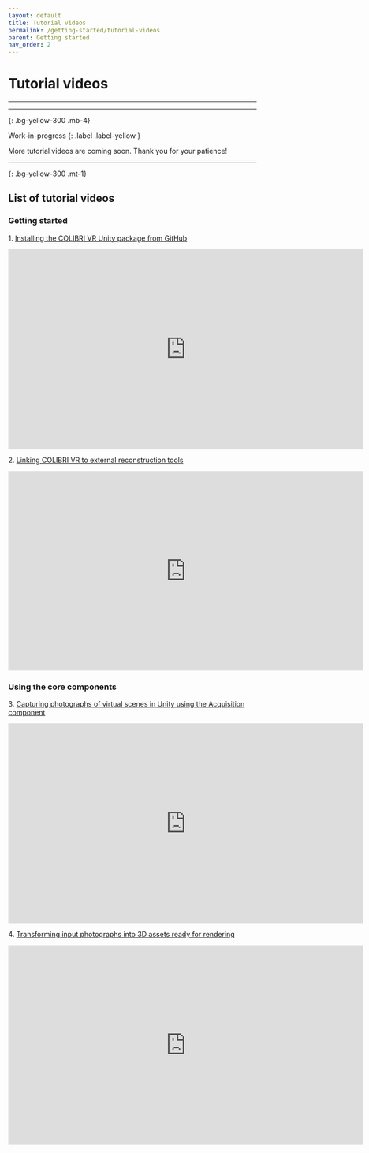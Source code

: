 ```yaml
---
layout: default
title: Tutorial videos
permalink: /getting-started/tutorial-videos
parent: Getting started
nav_order: 2
---
```


# Tutorial videos

* * *

* * *
{: .bg-yellow-300 .mb-4}

Work-in-progress
{: .label .label-yellow }

More tutorial videos are coming soon. Thank you for your patience!

* * *
{: .bg-yellow-300 .mt-1}

## List of tutorial videos

### Getting started

<p>
  1. <a href="https://youtu.be/X5kTmxQ_WgE">Installing the COLIBRI VR Unity package from GitHub</a>
</p>

<iframe width="720" height="405" src="https://www.youtube.com/embed/X5kTmxQ_WgE" frameborder="0" allow="accelerometer; autoplay; encrypted-media; gyroscope; picture-in-picture" allowfullscreen></iframe>

<p>
  2. <a href="https://youtu.be/Jc2Iyk1iY7Y">Linking COLIBRI VR to external reconstruction tools</a>
</p>

<iframe width="720" height="405" src="https://www.youtube.com/embed/Jc2Iyk1iY7Y" frameborder="0" allow="accelerometer; autoplay; encrypted-media; gyroscope; picture-in-picture" allowfullscreen></iframe>

### Using the core components

<p>
  3. <a href="https://youtu.be/wshL70EglEc">Capturing photographs of virtual scenes in Unity using the Acquisition component</a>
</p>

<iframe width="720" height="405" src="https://www.youtube.com/embed/wshL70EglEc" frameborder="0" allow="accelerometer; autoplay; encrypted-media; gyroscope; picture-in-picture" allowfullscreen></iframe>

<p>
  4. <a href="https://youtu.be/9_KNvYMCEVs">Transforming input photographs into 3D assets ready for rendering</a>
</p>

<iframe width="720" height="405" src="https://www.youtube.com/embed/9_KNvYMCEVs" frameborder="0" allow="accelerometer; autoplay; encrypted-media; gyroscope; picture-in-picture" allowfullscreen></iframe>
